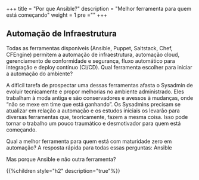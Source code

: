 +++
title = "Por que Ansible?"
description = "Melhor ferramenta para quem está começando"
weight = 1
pre ="<i class='fa fa-question-circle'></i>"
+++

## Automação de Infraestrutura

Todas as ferramentas disponíveis (Ansible, Puppet, Saltstack, Chef, CFEngine) permitem a automação de infraestrutura, automação cloud, gerenciamento de conformidade e segurança, fluxo automático para integração e deploy contínuo (CI/CD). Qual ferramenta escolher para iniciar a automação do ambiente?

A difícil tarefa de prospectar uma dessas ferramentas afasta o Sysadmin de evoluir tecnicamente e propor melhorias no ambiente administrado. Eles trabalham à moda antiga e são conservadores e avessos à mudanças, onde “não se mexe em time que está ganhando”. Os Sysadmins precisam se atualizar em relação a automação e os estudos iniciais os levarão para diversas ferramentas que, teoricamente, fazem a mesma coisa. Isso pode tornar o trabalho um pouco traumático e desmotivador para quem está começando.

Qual a melhor ferramenta para quem está com maturidade zero em automação? A resposta rápida para todas essas perguntas: Ansible

Mas porque Ansible e não outra ferramenta?

{{%children style="h2" description="true"%}}
